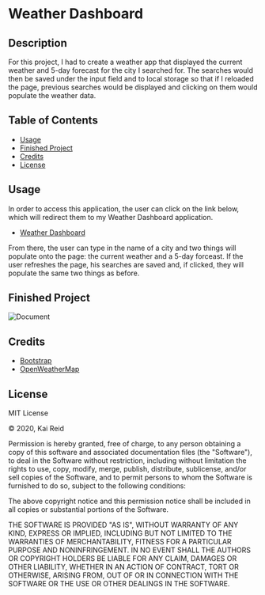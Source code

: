 # Weather Dashboard


## Description 

For this project, I had to create a weather app that displayed the current weather and 5-day forecast for the city I searched for. The searches would then be saved under the input field and to local storage so that if I reloaded the page, previous searches would be displayed and clicking on them would populate the weather data.

## Table of Contents

* [Usage](#usage)
* [Finished Project](#finished-project)
* [Credits](#credits)
* [License](#license)

## Usage 

In order to access this application, the user can click on the link below, which will redirect them to my Weather Dashboard application.

* [Weather Dashboard](https://kreid333.github.io/weather-dashboard/)

From there, the user can type in the name of a city and two things will populate onto the page: the current weather and a 5-day forceast. If the user refreshes the page, his searches are saved and, if clicked, they will populate the same two things as before.

## Finished Project

![Document](https://user-images.githubusercontent.com/67942678/93282005-5f5ad000-f79b-11ea-81c3-a667b409cb56.gif)

## Credits

* [Bootstrap](https://getbootstrap.com/)
* [OpenWeatherMap](https://openweathermap.org/)

## License

MIT License

&copy; 2020, Kai Reid

Permission is hereby granted, free of charge, to any person obtaining a copy of this software and associated documentation files (the "Software"), to deal in the Software without restriction, including without limitation the rights to use, copy, modify, merge, publish, distribute, sublicense, and/or sell copies of the Software, and to permit persons to whom the Software is furnished to do so, subject to the following conditions:

The above copyright notice and this permission notice shall be included in all copies or substantial portions of the Software.

THE SOFTWARE IS PROVIDED "AS IS", WITHOUT WARRANTY OF ANY KIND, EXPRESS OR IMPLIED, INCLUDING BUT NOT LIMITED TO THE WARRANTIES OF MERCHANTABILITY, FITNESS FOR A PARTICULAR PURPOSE AND NONINFRINGEMENT. IN NO EVENT SHALL THE AUTHORS OR COPYRIGHT HOLDERS BE LIABLE FOR ANY CLAIM, DAMAGES OR OTHER LIABILITY, WHETHER IN AN ACTION OF CONTRACT, TORT OR OTHERWISE, ARISING FROM, OUT OF OR IN CONNECTION WITH THE SOFTWARE OR THE USE OR OTHER DEALINGS IN THE SOFTWARE.




